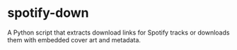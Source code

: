 # spotify-down
A Python script that extracts download links for Spotify tracks or downloads them with embedded cover art and metadata.
